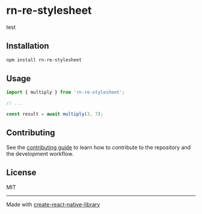 # rn-re-stylesheet

test

## Installation

```sh
npm install rn-re-stylesheet
```

## Usage

```js
import { multiply } from 'rn-re-stylesheet';

// ...

const result = await multiply(3, 7);
```

## Contributing

See the [contributing guide](CONTRIBUTING.md) to learn how to contribute to the repository and the development workflow.

## License

MIT

---

Made with [create-react-native-library](https://github.com/callstack/react-native-builder-bob)
